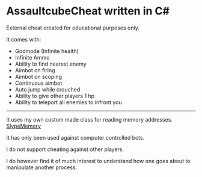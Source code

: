 # AssaultcubeCheat written in C#

External cheat created for educational purposes only.

It comes with:
- Godmode (Infinite health)
- Infinite Ammo
- Ability to find nearest enemy
- Aimbot on firing
- Aimbot on scoping
- Continuous aimbot
- Auto jump while crouched
- Ability to give other players 1 hp
- Ability to teleport all enemies to infront you
------

It uses my own custom made class for reading memory addresses. 
[SlypeMemory](https://github.com/Slype/SlypeMemory)

It has only been used against computer controlled bots.

I do not support cheating against other players.

I do however find it of much interest to understand how one goes about to manipulate another process.

